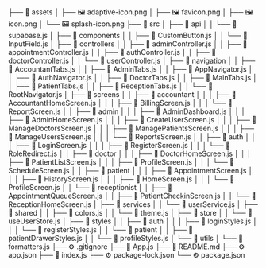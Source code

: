 ﻿
├── 📁 assets
│   ├── 🖼️ adaptive-icon.png
│   ├── 🖼️ favicon.png
│   ├── 🖼️ icon.png
│   └── 🖼️ splash-icon.png
├── 📁 src
│   ├── 📁 api
│   │   └── 📄 supabase.js
│   ├── 📁 components
│   │   ├── 📄 CustomButton.js
│   │   └── 📄 InputField.js
│   ├── 📁 controllers
│   │   ├── 📄 adminController.js
│   │   ├── 📄 appointmentController.js
│   │   ├── 📄 authController.js
│   │   ├── 📄 doctorController.js
│   │   └── 📄 userController.js
│   ├── 📁 navigation
│   │   ├── 📄 AccountantTabs.js
│   │   ├── 📄 AdminTabs.js
│   │   ├── 📄 AppNavigator.js
│   │   ├── 📄 AuthNavigator.js
│   │   ├── 📄 DoctorTabs.js
│   │   ├── 📄 MainTabs.js
│   │   ├── 📄 PatientTabs.js
│   │   ├── 📄 ReceptionTabs.js
│   │   └── 📄 RootNavigator.js
│   ├── 📁 screens
│   │   ├── 📁 accountant
│   │   │   ├── 📄 AccountantHomeScreen.js
│   │   │   ├── 📄 BillingScreen.js
│   │   │   └── 📄 ReportScreen.js
│   │   ├── 📁 admin
│   │   │   ├── 📄 AdminDashboard.js
│   │   │   ├── 📄 AdminHomeScreen.js
│   │   │   ├── 📄 CreateUserScreen.js
│   │   │   ├── 📄 ManageDoctorsScreen.js
│   │   │   ├── 📄 ManagePatientsScreen.js
│   │   │   ├── 📄 ManageUsersScreen.js
│   │   │   └── 📄 ReportsScreen.js
│   │   ├── 📁 auth
│   │   │   ├── 📄 LoginScreen.js
│   │   │   ├── 📄 RegisterScreen.js
│   │   │   └── 📄 RoleRedirect.js
│   │   ├── 📁 doctor
│   │   │   ├── 📄 DoctorHomeScreen.js
│   │   │   ├── 📄 PatientListScreen.js
│   │   │   ├── 📄 ProfileScreen.js
│   │   │   └── 📄 ScheduleScreen.js
│   │   ├── 📁 patient
│   │   │   ├── 📄 AppointmentScreen.js
│   │   │   ├── 📄 HistoryScreen.js
│   │   │   ├── 📄 HomeScreen.js
│   │   │   └── 📄 ProfileScreen.js
│   │   └── 📁 receptionist
│   │       ├── 📄 AppointmentQueueScreen.js
│   │       ├── 📄 PatientCheckinScreen.js
│   │       └── 📄 ReceptionHomeScreen.js
│   ├── 📁 services
│   │   └── 📄 userService.js
│   ├── 📁 shared
│   │   ├── 📄 colors.js
│   │   └── 📄 theme.js
│   ├── 📁 store
│   │   └── 📄 useUserStore.js
│   ├── 📁 styles
│   │   ├── 📁 auth
│   │   │   ├── 📄 loginStyles.js
│   │   │   └── 📄 registerStyles.js
│   │   └── 📁 patient
│   │       ├── 📄 patientDrawerStyles.js
│   │       └── 📄 profileStyles.js
│   └── 📁 utils
│       └── 📄 formatters.js
├── ⚙️ .gitignore
├── 📄 App.js
├── 📝 README.md
├── ⚙️ app.json
├── 📄 index.js
├── ⚙️ package-lock.json
└── ⚙️ package.json

